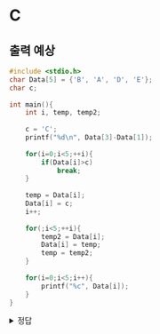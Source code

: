 # C

## 출력 예상

```C
#include <stdio.h>
char Data[5] = {'B', 'A', 'D', 'E'};
char c;
 
int main(){
    int i, temp, temp2;
 
    c = 'C';
    printf("%d\n", Data[3]-Data[1]);
 
    for(i=0;i<5;++i){
        if(Data[i]>c)
            break;
    }
 
    temp = Data[i];
    Data[i] = c;
    i++;
 
    for(;i<5;++i){
        temp2 = Data[i];
        Data[i] = temp;
        temp = temp2;
    }
 
    for(i=0;i<5;i++){
        printf("%c", Data[i]);
    }
}
```

<details>
  <summary>정답</summary>
  E-A의 정수값, 아스키코드끼리 빼면되니까 4
</details>